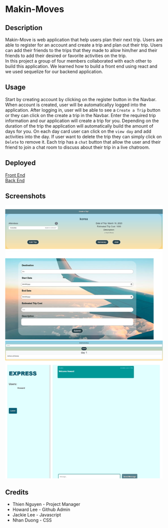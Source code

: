 # Makin-Moves

## Description
Makin-Move is web application that help users plan their next trip. Users are able to register for an account and create a trip and plan out their trip. Users can add their friends to the trips that they made to allow him/her and their friends to add their desired or favorite activities on the trip. 
<br>
In this project a group of four members collaborated with each other to build this application. We learned how to build a front end using react and we used sequelize for our backend application.

## Usage
Start by creating account by clicking on the register button in the Navbar. When account is created, user will be automaticallyy logged into the application. After logging in, user will be able to see a `Create a Trip` button or they can click on the create a trip in the Navbar. Enter the required trip information and our application will create a trip for you. Depending on the duration of the trip the application will automatically build the amount of days for you. On each day card user can click on the `view day` and add activities into the day. If user want to delete the trip they can simply click on `Delete` to remove it. Each trip has a `chat` button that allow the user and their friend to join a chat room to discuss about their trip in a live chatroom.
## Deployed
[Front End](https://howardlee2022.github.io/Makin-Moves-fe)
<br>
[Back End](https://makin-moves-be.herokuapp.com/)

## Screenshots
![my trip page](./mytrip.jpg)
![create a trip](./Create%20trip.jpg)
![activity](./Activity.jpg)
![chatroom](./chatroom.jpg)

## Credits

- Thien Nguyen - Project Manager
- Howard Lee - Github Admin
- Jackie Lee - Javascript
- Nhan Duong - CSS
